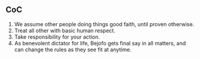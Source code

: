 ## CoC

1. We assume other people doing things good faith, until proven otherwise.
2. Treat all other with basic human respect.
3. Take responsibility for your action.
4. As benevolent dictator for life, Bejofo gets final say in all matters, and can change the rules as they see fit at anytime.
